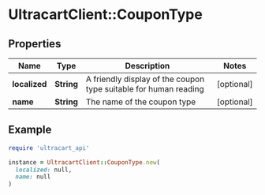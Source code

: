 # UltracartClient::CouponType

## Properties

| Name | Type | Description | Notes |
| ---- | ---- | ----------- | ----- |
| **localized** | **String** | A friendly display of the coupon type suitable for human reading | [optional] |
| **name** | **String** | The name of the coupon type | [optional] |

## Example

```ruby
require 'ultracart_api'

instance = UltracartClient::CouponType.new(
  localized: null,
  name: null
)
```

